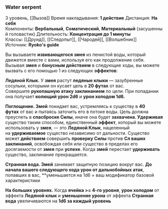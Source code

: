 ### Water serpent

3 уровень, [[Вызов]]
Время накладывания: **1 действие**
Дистанция: **На себя**
Компоненты: **Вербальный**, **Соматический**, **Материальный** (засушенный головастик)
Длительность: **Концентрация до 1 минуты**
Классы: [[Друид]], [[Следопыт]], [[Чародей]], [[Волшебник]]
Источник: **Ryoko's guide**

Вы вызываете **извивающегося змея** из пенистой воды, который движется вместе с вами, используя его как продолжение себя. Вызывая **змея** и **бонусным действием** в следующие ходы, вы можете вызвать с его помощью 1 из следующих **эффектов**:

**Ледяной Клык.** У **змея** растут **ледяные клыки** — зазубренные сосульки, которыми он кусает цель в **20 футах** от вас. Совершите **рукопашную атаку заклинанием** по цели. При попадании она получает **колющий урон 2d6** и **урон холодом 1d6.**

**Поглощение. Змей** покидает вас, устремляясь к существу в **40 футах** от вас и пытаясь заточить его в потоке воды. Цель должна преуспеть в **спасброске Силы**, иначе она будет **захвачена. Удерживая** существо таким способом, единственный **эффект**, который вы можете использовать у **змея**, — это **Ледяной Клык**, нацеленный на **удерживаемое** существо независимо от дальности. Существо может **действием** совершить **проверку Силы** против **Сл ваших заклинаний**, освобождая себя или существо в пределах его досягаемости от **змея** при **успехе**. Когда **змей** перестает **удерживать** существо, заклинание прекращается.

**Странная вода. Змей** занимает защитную позицию вокруг вас. **До начала вашего следующего хода урон от дальнобойных атак**, попавших в вас, **уменьшается на 1d6 + ваш модификатор базовой характеристики

**На больших уровнях.** Когда **ячейка >= 4-го уровня**, **урон холодом** от эффекта **Ледяной клык** и **уменьшение урона** от эффекта **Странная вода** увеличиваются на **1d6 за каждый уровень**